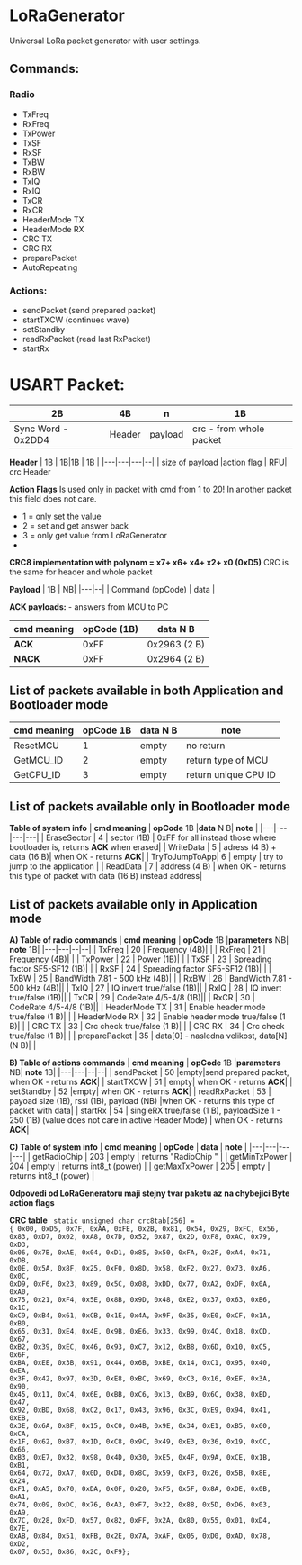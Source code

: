 # LoRaGenerator
Universal  LoRa packet generator with user settings.

## Commands:
### Radio
- TxFreq  
- RxFreq  
- TxPower 
- TxSF  
- RxSF  
- TxBW  
- RxBW  
- TxIQ  
- RxIQ  
- TxCR  
- RxCR  
- HeaderMode  TX 
- HeaderMode  RX 
- CRC TX  
- CRC RX  
- preparePacket 
- AutoRepeating

### Actions:
- sendPacket  (send prepared packet)
- startTXCW  (continues wave)
- setStandby 
- readRxPacket  (read last RxPacket)
- startRx  

# USART Packet:

| 2B  |  4B  |  n |  1B |
|---|---|---|---|
| Sync Word  - 0x2DD4  |Header|  payload |  crc - from whole packet |

**Header**
| 1B  |  1B|1B | 1B  | 
|---|---|---|--|
| size of payload  |action flag | RFU| crc Header  

**Action Flags**
Is used only in packet with cmd from 1 to 20! In another packet this field does not care.

- 1 = only set the value
- 2 = set and get answer back
- 3 = only get value from LoRaGenerator
- 
**CRC8 implementation with polynom = x7+ x6+ x4+ x2+ x0 (0xD5)**
CRC is the same for header and whole packet

**Payload**
| 1B  | NB|
|---|--|
| Command (opCode) | data  |

**ACK payloads:** - answers from MCU to PC

| **cmd meaning**  | opCode (1B) | data N B |
|---|---|---|
| **ACK**  | 0xFF |0x2963 (2 B) |
| **NACK**  | 0xFF|0x2964 (2 B) |

## List of packets available in both Application and Bootloader mode
| **cmd meaning**  | **opCode** 1B  |**data** N B| **note** |
|---|---|---|---|
| ResetMCU  |  1 | empty  |  no return |
| GetMCU_ID  | 2  | empty| return type of MCU|
| GetCPU_ID  | 3  | empty| return unique CPU ID |

## List of packets available only in Bootloader mode
**Table of system info**
| **cmd meaning**  | **opCode** 1B  |**data** N B| **note** |
|---|---|---|---|
| EraseSector  | 4  | sector (1B) | 0xFF for all instead those where bootloader is, returns **ACK** when erased|
| WriteData  | 5  | adress (4 B) + data (16 B)| when OK - returns **ACK**|
| TryToJumpToApp| 6 | empty | try to jump to the application |
| ReadData  | 7  | address (4 B) | when OK - returns this type of packet with data (16 B) instead address|


## List of packets available only in Application mode

**A) Table of radio commands**
| **cmd meaning**  | **opCode** 1B  |**parameters** NB|  **note** 1B|
|---|---|--|--|
| TxFreq  | 20   | Frequency (4B)| |
| RxFreq  | 21   |  Frequency (4B)| |
| TxPower  | 22  | Power (1B)| |
| TxSF  | 23   | Spreading factor SF5-SF12 (1B)| |
| RxSF  | 24    | Spreading factor SF5-SF12 (1B)| |
| TxBW  | 25   |  BandWidth 7.81 - 500 kHz (4B)| |
| RxBW  | 26    |  BandWidth 7.81 - 500 kHz (4B)||
| TxIQ  | 27   |  IQ invert true/false (1B)||
| RxIQ  | 28   |  IQ invert true/false (1B)||
| TxCR  | 29   |  CodeRate 4/5-4/8 (1B)||
| RxCR  | 30    |  CodeRate 4/5-4/8 (1B)||
| HeaderMode  TX | 31  |    Enable header mode true/false (1 B)| |
| HeaderMode  RX | 32  |    Enable header mode true/false (1 B)| |
| CRC TX  | 33   |  Crc check true/false (1 B)| |
| CRC RX  | 34   |  Crc check true/false (1 B)| |
| preparePacket  | 35   | data[0] - nasledna velikost,  data[N] (N B)| |


**B) Table of actions commands**
| **cmd meaning**  | **opCode** 1B |**parameters** NB|  **note** 1B|
|---|---|--|--|
| sendPacket  | 50  |empty|send prepared packet, when OK - returns **ACK**|
| startTXCW  | 51  | empty| when OK - returns **ACK**|
| setStandby  | 52   |empty| when OK - returns **ACK**|
| readRxPacket  | 53  | payoad size (1B), rssi (1B), payload (NB) |when OK - returns this type of packet with data|
| startRx  | 54 | singleRX true/false (1 B), payloadSize 1 - 250 (1B) (value does not care in active Header Mode) | when OK - returns **ACK**|


**C) Table of system info**
|  **cmd meaning**  |  **opCode** |  **data**   | **note**  |
|---|---|---|---|
| getRadioChip | 203  | empty   |  returns "RadioChip " |
| getMinTxPower | 204  | empty   |  returns int8_t (power) |
| getMaxTxPower | 205  | empty   |  returns int8_t (power) |


**Odpovedi od LoRaGeneratoru maji stejny tvar paketu az na chybejici Byte action flags**

**CRC table**
<code>
static unsigned char crc8tab[256] = {
    0x00, 0xD5, 0x7F, 0xAA, 0xFE, 0x2B, 0x81, 0x54, 0x29, 0xFC, 0x56, 0x83, 0xD7, 0x02, 0xA8, 0x7D,
    0x52, 0x87, 0x2D, 0xF8, 0xAC, 0x79, 0xD3, 0x06, 0x7B, 0xAE, 0x04, 0xD1, 0x85, 0x50, 0xFA, 0x2F,
    0xA4, 0x71, 0xDB, 0x0E, 0x5A, 0x8F, 0x25, 0xF0, 0x8D, 0x58, 0xF2, 0x27, 0x73, 0xA6, 0x0C, 0xD9,
    0xF6, 0x23, 0x89, 0x5C, 0x08, 0xDD, 0x77, 0xA2, 0xDF, 0x0A, 0xA0, 0x75, 0x21, 0xF4, 0x5E, 0x8B,
    0x9D, 0x48, 0xE2, 0x37, 0x63, 0xB6, 0x1C, 0xC9, 0xB4, 0x61, 0xCB, 0x1E, 0x4A, 0x9F, 0x35, 0xE0,
    0xCF, 0x1A, 0xB0, 0x65, 0x31, 0xE4, 0x4E, 0x9B, 0xE6, 0x33, 0x99, 0x4C, 0x18, 0xCD, 0x67, 0xB2,
    0x39, 0xEC, 0x46, 0x93, 0xC7, 0x12, 0xB8, 0x6D, 0x10, 0xC5, 0x6F, 0xBA, 0xEE, 0x3B, 0x91, 0x44,
    0x6B, 0xBE, 0x14, 0xC1, 0x95, 0x40, 0xEA, 0x3F, 0x42, 0x97, 0x3D, 0xE8, 0xBC, 0x69, 0xC3, 0x16,
    0xEF, 0x3A, 0x90, 0x45, 0x11, 0xC4, 0x6E, 0xBB, 0xC6, 0x13, 0xB9, 0x6C, 0x38, 0xED, 0x47, 0x92,
    0xBD, 0x68, 0xC2, 0x17, 0x43, 0x96, 0x3C, 0xE9, 0x94, 0x41, 0xEB, 0x3E, 0x6A, 0xBF, 0x15, 0xC0,
    0x4B, 0x9E, 0x34, 0xE1, 0xB5, 0x60, 0xCA, 0x1F, 0x62, 0xB7, 0x1D, 0xC8, 0x9C, 0x49, 0xE3, 0x36,
    0x19, 0xCC, 0x66, 0xB3, 0xE7, 0x32, 0x98, 0x4D, 0x30, 0xE5, 0x4F, 0x9A, 0xCE, 0x1B, 0xB1, 0x64,
    0x72, 0xA7, 0x0D, 0xD8, 0x8C, 0x59, 0xF3, 0x26, 0x5B, 0x8E, 0x24, 0xF1, 0xA5, 0x70, 0xDA, 0x0F,
    0x20, 0xF5, 0x5F, 0x8A, 0xDE, 0x0B, 0xA1, 0x74, 0x09, 0xDC, 0x76, 0xA3, 0xF7, 0x22, 0x88, 0x5D,
    0xD6, 0x03, 0xA9, 0x7C, 0x28, 0xFD, 0x57, 0x82, 0xFF, 0x2A, 0x80, 0x55, 0x01, 0xD4, 0x7E, 0xAB,
    0x84, 0x51, 0xFB, 0x2E, 0x7A, 0xAF, 0x05, 0xD0, 0xAD, 0x78, 0xD2, 0x07, 0x53, 0x86, 0x2C, 0xF9};
</code>
